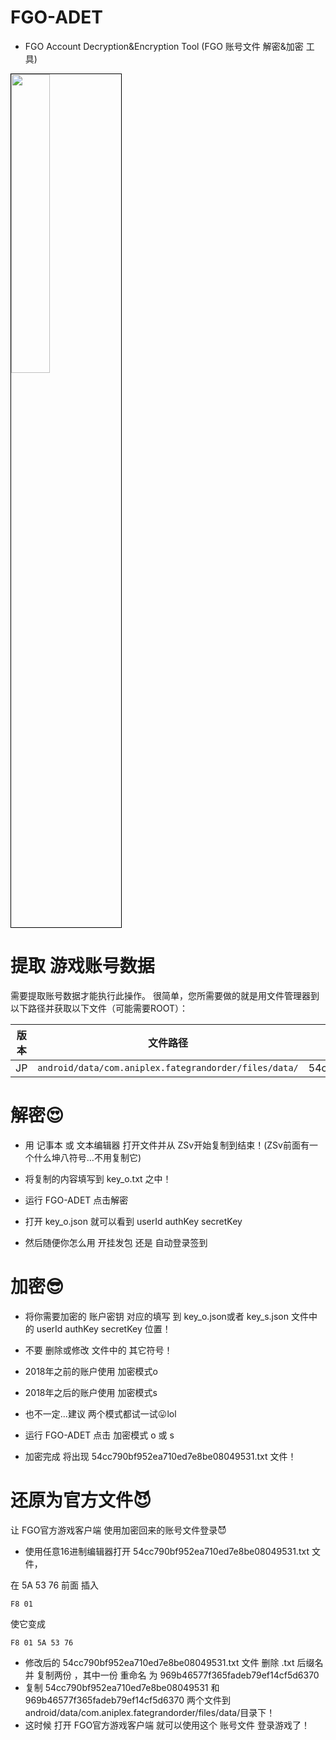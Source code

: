 # FGO-ADET
- FGO Account Decryption&amp;Encryption Tool (FGO 账号文件 解密&amp;加密 工具)
<img width="35%" style="border: 1px solid black" src="https://i.imgur.com/Bb5iUlu.png">

# 提取 游戏账号数据

需要提取账号数据才能执行此操作。
很简单，您所需要做的就是用文件管理器到以下路径并获取以下文件（可能需要ROOT）： 

| 版本 | 文件路径 | 文件名称 |
| --- | --- | --- | 
| JP | `android/data/com.aniplex.fategrandorder/files/data/` | 54cc790bf952ea710ed7e8be08049531 |

# 解密😍
- 用 记事本 或 文本编辑器 打开文件并从 ZSv开始复制到结束！(ZSv前面有一个什么坤八符号…不用复制它)

- 将复制的内容填写到 key_o.txt 之中！
- 运行 FGO-ADET 点击解密
- 打开 key_o.json 就可以看到 userId authKey secretKey 

- 然后随便你怎么用 开挂发包 还是 自动登录签到


# 加密😎
- 将你需要加密的 账户密钥 对应的填写 到 key_o.json或者 key_s.json 文件中 的 userId authKey secretKey 位置！

- 不要 删除或修改 文件中的 其它符号！

- 2018年之前的账户使用 加密模式o
- 2018年之后的账户使用 加密模式s
- 也不一定...建议 两个模式都试一试😛lol

- 运行 FGO-ADET 点击 加密模式 o 或 s
- 加密完成 将出现 54cc790bf952ea710ed7e8be08049531.txt 文件！

# 还原为官方文件😈
让 FGO官方游戏客户端 使用加密回来的账号文件登录😈

- 使用任意16进制编辑器打开 54cc790bf952ea710ed7e8be08049531.txt 文件，

在 5A 53 76 前面 插入 
```console
F8 01
  ```

使它变成
```console
F8 01 5A 53 76 
  ```
- 修改后的 54cc790bf952ea710ed7e8be08049531.txt 文件 删除 .txt 后缀名 并 复制两份 ，其中一份 重命名 为 969b46577f365fadeb79ef14cf5d6370
- 复制 54cc790bf952ea710ed7e8be08049531 和 969b46577f365fadeb79ef14cf5d6370 两个文件到 android/data/com.aniplex.fategrandorder/files/data/目录下！
- 这时候 打开 FGO官方游戏客户端 就可以使用这个 账号文件 登录游戏了！

















